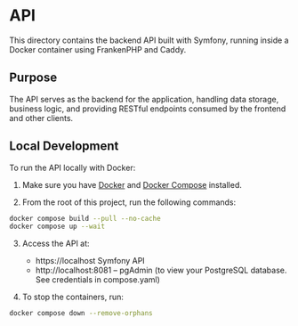 # API

This directory contains the backend API built with Symfony, running inside a Docker container using FrankenPHP and Caddy.

## Purpose

The API serves as the backend for the application, handling data storage, business logic, and providing RESTful endpoints consumed by the frontend and other clients.

## Local Development

To run the API locally with Docker:

1. Make sure you have [Docker](https://www.docker.com/) and [Docker Compose](https://docs.docker.com/compose/install/) installed.

2. From the root of this project, run the following commands:

```bash
docker compose build --pull --no-cache
docker compose up --wait
```

3. Access the API at:
    - https://localhost Symfony API
    - http://localhost:8081 – pgAdmin (to view your PostgreSQL database. See credentials in compose.yaml)

4. To stop the containers, run:

```bash
docker compose down --remove-orphans
```
